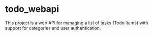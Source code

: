# todo_webapi
This project is a web API for managing a list of tasks (Todo Items) with support for categories and user authentication.
